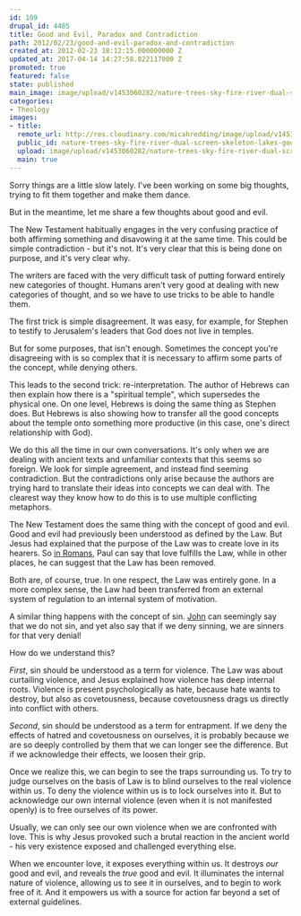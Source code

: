 ```yaml
---
id: 109
drupal_id: 4485
title: Good and Evil, Paradox and Contradiction
path: 2012/02/23/good-and-evil-paradox-and-contradiction
created_at: 2012-02-23 18:12:15.000000000 Z
updated_at: 2017-04-14 14:27:58.822117000 Z
promoted: true
featured: false
state: published
main_image: image/upload/v1453060282/nature-trees-sky-fire-river-dual-screen-skeleton-lakes-good-vs.-evil-wallpaper.jpg
categories:
- Theology
images:
- title: 
  remote_url: http://res.cloudinary.com/micahredding/image/upload/v1453060282/nature-trees-sky-fire-river-dual-screen-skeleton-lakes-good-vs.-evil-wallpaper.jpg
  public_id: nature-trees-sky-fire-river-dual-screen-skeleton-lakes-good-vs.-evil-wallpaper
  upload: image/upload/v1453060282/nature-trees-sky-fire-river-dual-screen-skeleton-lakes-good-vs.-evil-wallpaper.jpg
  main: true
---
```

Sorry things are a little slow lately. I've been working on some big thoughts, trying to fit them together and make them dance.

But in the meantime, let me share a few thoughts about good and evil.

The New Testament habitually engages in the very confusing practice of both affirming something and disavowing it at the same time. This could be simple contradiction - but it's not. It's very clear that this is being done on purpose, and it's very clear why.

The writers are faced with the very difficult task of putting forward entirely new categories of thought. Humans aren't very good at dealing with new categories of thought, and so we have to use tricks to be able to handle them.

The first trick is simple disagreement. It was easy, for example, for Stephen to testify to Jerusalem's leaders that God does not live in temples. 

But for some purposes, that isn't enough. Sometimes the concept you're disagreeing with is so complex that it is necessary to affirm some parts of the concept, while denying others. 

This leads to the second trick: re-interpretation. The author of Hebrews can then explain how there is a "spiritual temple", which supersedes the physical one. On one level, Hebrews is doing the same thing as Stephen does. But Hebrews is also showing how to transfer all the good concepts about the temple onto something more productive (in this case, one's direct relationship with God).

We do this all the time in our own conversations. It's only when we are dealing with ancient texts and unfamiliar contexts that this seems so foreign. We look for simple agreement, and instead find seeming contradiction. But the contradictions only arise because the authors are trying hard to translate their ideas into concepts we can deal with. The clearest way they know how to do this is to use multiple conflicting metaphors.

The New Testament does the same thing with the concept of good and evil. Good and evil had previously been understood as defined by the Law. But Jesus had explained that the purpose of the Law was to create love in its hearers. So [in Romans](http://biblia.com/bible/esv/Ro13.8), Paul can say that love fulfills the Law, while in other places, he can suggest that the Law has been removed.

Both are, of course, true. In one respect, the Law was entirely gone. In a more complex sense, the Law had been transferred from an external system of regulation to an internal system of motivation.

A similar thing happens with the concept of sin. [John](http://biblia.com/bible/esv/1Jn1.1-10) can seemingly say that we do not sin, and yet also say that if we deny sinning, we are sinners for that very denial!

How do we understand this? 

*First*, sin should be understood as a term for violence. The Law was about curtailing violence, and Jesus explained how violence has deep internal roots. Violence is present psychologically as hate, because hate wants to destroy, but also as covetousness, because covetousness drags us directly into conflict with others. 

*Second*, sin should be understood as a term for entrapment. If we deny the effects of hatred and covetousness on ourselves, it is probably because we are so deeply controlled by them that we can longer see the difference. But if we acknowledge their effects, we loosen their grip. 

Once we realize this, we can begin to see the traps surrounding us. To try to judge ourselves on the basis of Law is to blind ourselves to the real violence within us. To deny the violence within us is to lock ourselves into it. But to acknowledge our own internal violence (even when it is not manifested openly) is to free ourselves of its power.

Usually, we can only see our own violence when we are confronted with love. This is why Jesus provoked such a brutal reaction in the ancient world - his very existence exposed and challenged everything else. 

When we encounter love, it exposes everything within us. It destroys *our* good and evil, and reveals the *true* good and evil. It illuminates the internal nature of violence, allowing us to see it in ourselves, and to begin to work free of it. And it empowers us with a source for action far beyond a set of external guidelines. 
